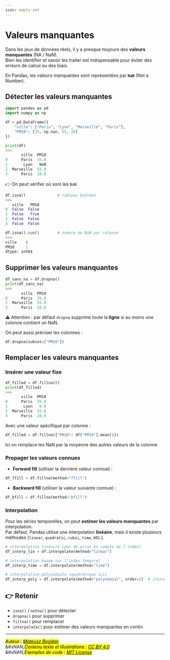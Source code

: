```yaml
---
icon: empty-set
---
```


# Valeurs manquantes

Dans les jeux de données réels, il y a presque toujours des **valeurs manquantes** (NA / NaN).\
Bien les identifier et savoir les traiter est indispensable pour éviter des erreurs de calcul ou des biais.

En Pandas, les valeurs manquantes sont représentées par **`NaN`** (Not a Number).

## Détecter les valeurs manquantes

```python
import pandas as pd
import numpy as np

df = pd.DataFrame({
    "ville": ["Paris", "Lyon", "Marseille", "Paris"],
    "PM10": [35, np.nan, 55, 28]
})

print(df)
>>>
       ville  PM10
0      Paris  35.0
1       Lyon   NaN
2  Marseille  55.0
3      Paris  28.0
```

👉 On peut vérifier où sont les `NaN`&#x20;

```python
df.isna()              # tableau booléen
>>>
   ville   PM10
0  False  False
1  False   True
2  False  False
3  False  False

df.isna().sum()        # nombre de NaN par colonne
>>>
ville    0
PM10     1
dtype: int64         
```

## Supprimer les valeurs manquantes

```python
df_sans_na = df.dropna()
print(df_sans_na)
>>>
       ville  PM10
0      Paris  35.0
2  Marseille  55.0
3      Paris  28.0
```

⚠️ Attention : par défaut `dropna` supprime toute la **ligne** si au moins une colonne contient un NaN.

On peut aussi préciser les colonnes :

```python
df.dropna(subset=["PM10"])
```

## Remplacer les valeurs manquantes

### Insérer une valeur fixe

```python
df_filled = df.fillna(0)
print(df_filled)
>>>
       ville  PM10
0      Paris  35.0
1       Lyon   0.0
2  Marseille  55.0
3      Paris  28.0
```

Avec une valeur spécifique par colonne :

```python
df_filled = df.fillna({"PM10": df["PM10"].mean()})
```

Ici on remplace les NaN par la moyenne des autres valeurs de la colonne

### Propager les valeurs connues

* **Forward fill** (utiliser la dernière valeur connue) :

```python
df_ffill = df.fillna(method="ffill")
```

* **Backward fill** (utiliser la valeur suivante connue) :

```python
df_bfill = df.fillna(method="bfill")
```

### Interpolation

Pour les séries temporelles, on peut **estimer les valeurs manquantes** par interpolation.\
Par défaut, Pandas utilise une interpolation **linéaire**, mais il existe plusieurs méthodes (`linear`, `quadratic`, `cubic`, `time`, etc.).

```python
# interpolation linéaire (pas de prise en compte de l'index)
df_interp_lin = df.interpolate(method="linear")     

# interpolation basée sur l’index temporel
df_interp_time = df.interpolate(method="time")

# interpolation polynomiale (quadratique ici)
df_interp_poly = df.interpolate(method="polynomial", order=2)  # interpolation polynomiale (quadratique ici)
```

## 👉 Retenir

* `isna()` / `notna()` pour détecter
* `dropna()` pour supprimer
* `fillna()` pour remplacer
* `interpolate()` pour estimer des valeurs manquantes en contin

***

_<mark style="color:$info;">Auteur :</mark>_ [_<mark style="color:$info;">Mateusz Bogdan</mark>_](https://matbog.github.io/)\
&#xNAN;_<mark style="color:$info;">Contenu texte et illustrations :</mark>_ [_<mark style="color:$info;">CC BY 4.0</mark>_](https://creativecommons.org/licenses/by/4.0/)\
&#xNAN;_<mark style="color:$info;">Exemples de code :</mark>_ [_<mark style="color:$info;">MIT License</mark>_](https://opensource.org/licenses/MIT)
